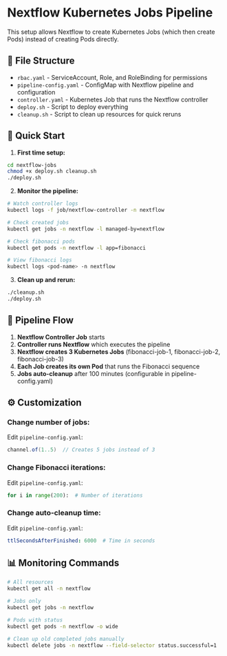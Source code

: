 # Nextflow Kubernetes Jobs Pipeline

This setup allows Nextflow to create Kubernetes Jobs (which then create Pods) instead of creating Pods directly.

## 📁 File Structure

- `rbac.yaml` - ServiceAccount, Role, and RoleBinding for permissions
- `pipeline-config.yaml` - ConfigMap with Nextflow pipeline and configuration
- `controller.yaml` - Kubernetes Job that runs the Nextflow controller
- `deploy.sh` - Script to deploy everything
- `cleanup.sh` - Script to clean up resources for quick reruns

## 🚀 Quick Start

1. **First time setup:**
```bash
cd nextflow-jobs
chmod +x deploy.sh cleanup.sh
./deploy.sh
```

2. **Monitor the pipeline:**
```bash
# Watch controller logs
kubectl logs -f job/nextflow-controller -n nextflow

# Check created jobs
kubectl get jobs -n nextflow -l managed-by=nextflow

# Check fibonacci pods
kubectl get pods -n nextflow -l app=fibonacci

# View fibonacci logs
kubectl logs <pod-name> -n nextflow
```

3. **Clean up and rerun:**
```bash
./cleanup.sh
./deploy.sh
```

## 🔄 Pipeline Flow

1. **Nextflow Controller Job** starts
2. **Controller runs Nextflow** which executes the pipeline
3. **Nextflow creates 3 Kubernetes Jobs** (fibonacci-job-1, fibonacci-job-2, fibonacci-job-3)
4. **Each Job creates its own Pod** that runs the Fibonacci sequence
5. **Jobs auto-cleanup** after 100 minutes (configurable in pipeline-config.yaml)

## ⚙️ Customization

### Change number of jobs:
Edit `pipeline-config.yaml`:
```groovy
channel.of(1..5)  // Creates 5 jobs instead of 3
```

### Change Fibonacci iterations:
Edit `pipeline-config.yaml`:
```python
for i in range(200):  # Number of iterations
```

### Change auto-cleanup time:
Edit `pipeline-config.yaml`:
```yaml
ttlSecondsAfterFinished: 6000  # Time in seconds
```

## 📊 Monitoring Commands

```bash
# All resources
kubectl get all -n nextflow

# Jobs only
kubectl get jobs -n nextflow

# Pods with status
kubectl get pods -n nextflow -o wide

# Clean up old completed jobs manually
kubectl delete jobs -n nextflow --field-selector status.successful=1
